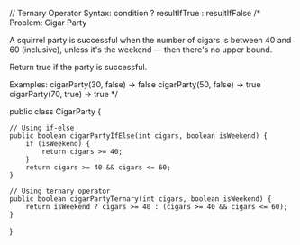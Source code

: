// Ternary Operator Syntax: condition ? resultIfTrue : resultIfFalse 
/*
Problem: Cigar Party

A squirrel party is successful when the number of cigars is between 40 and 60 (inclusive),
unless it's the weekend — then there's no upper bound.

Return true if the party is successful.

Examples:
cigarParty(30, false) → false
cigarParty(50, false) → true
cigarParty(70, true)  → true
*/

public class CigarParty {

    // Using if-else
    public boolean cigarPartyIfElse(int cigars, boolean isWeekend) {
        if (isWeekend) {
            return cigars >= 40;
        }
        return cigars >= 40 && cigars <= 60;
    }

    // Using ternary operator
    public boolean cigarPartyTernary(int cigars, boolean isWeekend) {
        return isWeekend ? cigars >= 40 : (cigars >= 40 && cigars <= 60);
    }
}
